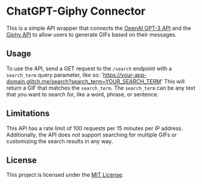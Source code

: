 # ChatGPT-Giphy Connector

This is a simple API wrapper that connects the [OpenAI GPT-3 API](https://beta.openai.com/docs/api-reference/introduction) and the [Giphy API](https://developers.giphy.com/docs/api/) to allow users to generate GIFs based on their messages.

## Usage

To use the API, send a GET request to the `/search` endpoint with a `search_term` query parameter, like so:
'https://your-app-domain.glitch.me/search?search_term=YOUR_SEARCH_TERM'
This will return a GIF that matches the `search_term`. The `search_term` can be any text that you want to search for, like a word, phrase, or sentence.

## Limitations

This API has a rate limit of 100 requests per 15 minutes per IP address. Additionally, the API does not support searching for multiple GIFs or customizing the search results in any way.

## License

This project is licensed under the [MIT License](LICENSE).